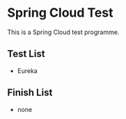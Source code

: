 # Spring Cloud Test
This is a Spring Cloud test programme.
## Test List
- Eureka
## Finish List
- none
